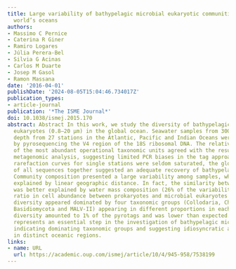 ```yaml
---
title: Large variability of bathypelagic microbial eukaryotic communities across the
  world’s oceans
authors:
- Massimo C Pernice
- Caterina R Giner
- Ramiro Logares
- Júlia Perera-Bel
- Silvia G Acinas
- Carlos M Duarte
- Josep M Gasol
- Ramon Massana
date: '2016-04-01'
publishDate: '2024-08-05T15:04:46.734017Z'
publication_types:
- article-journal
publication: '*The ISME Journal*'
doi: 10.1038/ismej.2015.170
abstract: Abstract In this work, we study the diversity of bathypelagic microbial
  eukaryotes (0.8–20 μm) in the global ocean. Seawater samples from 3000 to 4000 m
  depth from 27 stations in the Atlantic, Pacific and Indian Oceans were analyzed
  by pyrosequencing the V4 region of the 18S ribosomal DNA. The relative abundance
  of the most abundant operational taxonomic units agreed with the results of a parallel
  metagenomic analysis, suggesting limited PCR biases in the tag approach. Although
  rarefaction curves for single stations were seldom saturated, the global analysis
  of all sequences together suggested an adequate recovery of bathypelagic diversity.
  Community composition presented a large variability among samples, which was poorly
  explained by linear geographic distance. In fact, the similarity between communities
  was better explained by water mass composition (26% of the variability) and the
  ratio in cell abundance between prokaryotes and microbial eukaryotes (21%). Deep
  diversity appeared dominated by four taxonomic groups (Collodaria, Chrysophytes,
  Basidiomycota and MALV-II) appearing in different proportions in each sample. Novel
  diversity amounted to 1% of the pyrotags and was lower than expected. Our study
  represents an essential step in the investigation of bathypelagic microbial eukaryotes,
  indicating dominating taxonomic groups and suggesting idiosyncratic assemblages
  in distinct oceanic regions.
links:
- name: URL
  url: https://academic.oup.com/ismej/article/10/4/945-958/7538199
---
```

